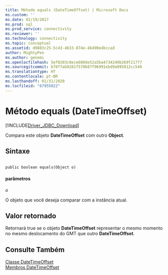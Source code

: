```yaml
---
title: Método equals (DateTimeOffset) | Microsoft Docs
ms.custom: ''
ms.date: 01/19/2017
ms.prod: sql
ms.prod_service: connectivity
ms.reviewer: ''
ms.technology: connectivity
ms.topic: conceptual
ms.assetid: d9883c25-5c43-4633-874e-4b490e4bccad
author: MightyPen
ms.author: genemi
ms.openlocfilehash: 5ef0203c8ece600de52a5ba4734249b269f21777
ms.sourcegitcommit: b78f7ab9281f570b87f96991ebd9a095812cc546
ms.translationtype: HT
ms.contentlocale: pt-BR
ms.lasthandoff: 01/31/2020
ms.locfileid: "67955022"
---
```

# <a name="equals-method-datetimeoffset"></a>Método equals (DateTimeOffset)
[!INCLUDE[Driver_JDBC_Download](../../../includes/driver_jdbc_download.md)]

  Compara este objeto **DateTimeOffset** com outro **Object**.  
  
## <a name="syntax"></a>Sintaxe  
  
```  
  
public boolean equals(Object o)  
```  
  
#### <a name="parameters"></a>parâmetros  
 *o*  
  
 O objeto que você deseja comparar com a instância atual.  
  
## <a name="return-value"></a>Valor retornado  
 Retornará true se o objeto **DateTimeOffset** representar o mesmo momento no mesmo deslocamento do GMT que outro **DateTimeOffset**.  
  
## <a name="see-also"></a>Consulte Também  
 [Classe DateTimeOffset](../../../connect/jdbc/reference/datetimeoffset-class.md)   
 [Membros DateTimeOffset](../../../connect/jdbc/reference/datetimeoffset-members.md)  
  
  
